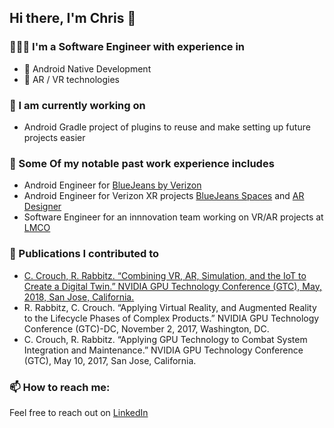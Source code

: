 ## Hi there, I'm Chris 👋

### 👨🏻‍💻 I'm a Software Engineer with experience in
- 📱 Android Native Development
- 🥽 AR / VR technologies

### 🔨 I am currently working on 
- Android Gradle project of plugins to reuse and make setting up future projects easier

### 💼 Some Of my notable past work experience includes
- Android Engineer for [BlueJeans by Verizon](https://play.google.com/store/apps/details?id=com.bluejeansnet.Base&pcampaignid=web_share)
- Android Engineer for Verizon XR projects [BlueJeans Spaces](https://vimeo.com/586365006) and [AR Designer](https://vimeo.com/265827502)
- Software Engineer for an innnovation team working on VR/AR projects at [LMCO](https://www.lockheedmartin.com/)

### 📎 Publications I contributed to
- [C. Crouch, R. Rabbitz. “Combining VR, AR, Simulation, and the IoT to Create a Digital Twin.” NVIDIA GPU Technology Conference (GTC), May, 2018, San Jose, California.](https://www.nvidia.com/en-us/on-demand/session/gtcsiliconvalley2018-s8879/)
- R. Rabbitz, C. Crouch. “Applying Virtual Reality, and Augmented Reality to the Lifecycle Phases of Complex Products.” NVIDIA GPU Technology Conference (GTC)-DC, November 2, 2017, Washington, DC.
- C. Crouch, R. Rabbitz. “Applying GPU Technology to Combat System Integration and Maintenance.” NVIDIA GPU Technology Conference (GTC), May 10, 2017, San Jose, California.


### 📫 How to reach me:
Feel free to reach out on [LinkedIn](https://www.linkedin.com/in/christopher-crouch/)


<!--
**LeftyCrouch/leftyCrouch** is a ✨ _special_ ✨ repository because its `README.md` (this file) appears on your GitHub profile.

Here are some ideas to get you started:

- 🔭 I’m currently working on ...
- 🌱 I’m currently learning ...
- 👯 I’m looking to collaborate on ...
- 🤔 I’m looking for help with ...
- 💬 Ask me about ...
- 📫 How to reach me: ...
- 😄 Pronouns: ...
- ⚡ Fun fact: ...
-->
